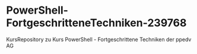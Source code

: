 # PowerShell-FortgeschritteneTechniken-239768
KursRepository zu Kurs PowerShell - Fortgeschrittene Techniken der ppedv AG
